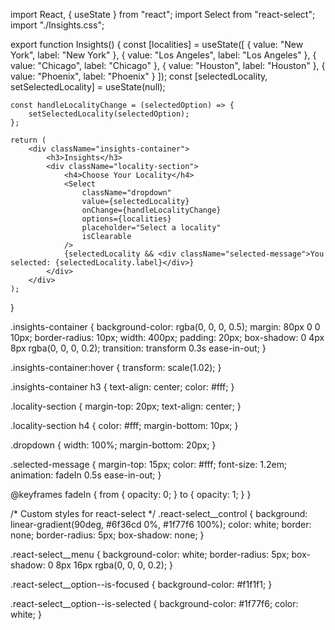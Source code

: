 import React, { useState } from "react";
import Select from "react-select";
import "./Insights.css";

export function Insights() {
    const [localities] = useState([
        { value: "New York", label: "New York" },
        { value: "Los Angeles", label: "Los Angeles" },
        { value: "Chicago", label: "Chicago" },
        { value: "Houston", label: "Houston" },
        { value: "Phoenix", label: "Phoenix" }
    ]);
    const [selectedLocality, setSelectedLocality] = useState(null);

    const handleLocalityChange = (selectedOption) => {
        setSelectedLocality(selectedOption);
    };

    return (
        <div className="insights-container">
            <h3>Insights</h3>
            <div className="locality-section">
                <h4>Choose Your Locality</h4>
                <Select
                    className="dropdown"
                    value={selectedLocality}
                    onChange={handleLocalityChange}
                    options={localities}
                    placeholder="Select a locality"
                    isClearable
                />
                {selectedLocality && <div className="selected-message">You selected: {selectedLocality.label}</div>}
            </div>
        </div>
    );
}




.insights-container {
    background-color: rgba(0, 0, 0, 0.5);
    margin: 80px 0 0 10px;
    border-radius: 10px;
    width: 400px;
    padding: 20px;
    box-shadow: 0 4px 8px rgba(0, 0, 0, 0.2);
    transition: transform 0.3s ease-in-out;
}

.insights-container:hover {
    transform: scale(1.02);
}

.insights-container h3 {
    text-align: center;
    color: #fff;
}

.locality-section {
    margin-top: 20px;
    text-align: center;
}

.locality-section h4 {
    color: #fff;
    margin-bottom: 10px;
}

.dropdown {
    width: 100%;
    margin-bottom: 20px;
}

.selected-message {
    margin-top: 15px;
    color: #fff;
    font-size: 1.2em;
    animation: fadeIn 0.5s ease-in-out;
}

@keyframes fadeIn {
    from {
        opacity: 0;
    }
    to {
        opacity: 1;
    }
}

/* Custom styles for react-select */
.react-select__control {
    background: linear-gradient(90deg, #6f36cd 0%, #1f77f6 100%);
    color: white;
    border: none;
    border-radius: 5px;
    box-shadow: none;
}

.react-select__menu {
    background-color: white;
    border-radius: 5px;
    box-shadow: 0 8px 16px rgba(0, 0, 0, 0.2);
}

.react-select__option--is-focused {
    background-color: #f1f1f1;
}

.react-select__option--is-selected {
    background-color: #1f77f6;
    color: white;
}
